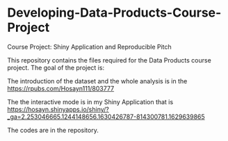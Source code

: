 # Developing-Data-Products-Course-Project
Course Project: Shiny Application and Reproducible Pitch

This repository contains the files required for the Data Products course project. The goal of the project is:

The introduction of the dataset and the whole analysis is in the https://rpubs.com/Hosayn111/803777

The the interactive mode is in  my Shiny Application that is https://hosayn.shinyapps.io/shiny/?_ga=2.253046665.1244148656.1630426787-814300781.1629639865

The codes are in the repository.
